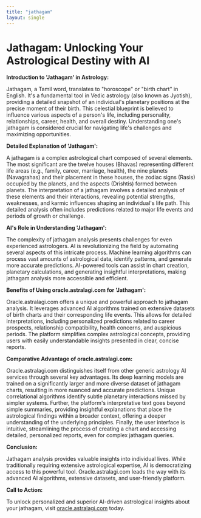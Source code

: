 ```yaml
---
title: "jathagam"
layout: single
---
```


# Jathagam: Unlocking Your Astrological Destiny with AI

**Introduction to 'Jathagam' in Astrology:**

Jathagam, a Tamil word, translates to "horoscope" or "birth chart" in English.  It's a fundamental tool in Vedic astrology (also known as Jyotish), providing a detailed snapshot of an individual's planetary positions at the precise moment of their birth. This celestial blueprint is believed to influence various aspects of a person's life, including personality, relationships, career, health, and overall destiny. Understanding one's jathagam is considered crucial for navigating life's challenges and maximizing opportunities.

**Detailed Explanation of 'Jathagam':**

A jathagam is a complex astrological chart composed of several elements.  The most significant are the twelve houses (Bhavas) representing different life areas (e.g., family, career, marriage, health), the nine planets (Navagrahas) and their placement in these houses, the zodiac signs (Rasis) occupied by the planets, and the aspects (Drishtis) formed between planets. The interpretation of a jathagam involves a detailed analysis of these elements and their interactions, revealing potential strengths, weaknesses, and karmic influences shaping an individual's life path. This detailed analysis often includes predictions related to major life events and periods of growth or challenge.

**AI's Role in Understanding 'Jathagam':**

The complexity of jathagam analysis presents challenges for even experienced astrologers.  AI is revolutionizing the field by automating several aspects of this intricate process. Machine learning algorithms can process vast amounts of astrological data, identify patterns, and generate more accurate predictions. AI-powered tools can assist in chart creation, planetary calculations, and generating insightful interpretations, making jathagam analysis more accessible and efficient.

**Benefits of Using oracle.astralagi.com for 'Jathagam':**

Oracle.astralagi.com offers a unique and powerful approach to jathagam analysis.  It leverages advanced AI algorithms trained on extensive datasets of birth charts and their corresponding life events. This allows for detailed interpretations, including personalized predictions related to career prospects, relationship compatibility, health concerns, and auspicious periods.  The platform simplifies complex astrological concepts, providing users with easily understandable insights presented in clear, concise reports.


**Comparative Advantage of oracle.astralagi.com:**

Oracle.astralagi.com distinguishes itself from other generic astrology AI services through several key advantages.  Its deep learning models are trained on a significantly larger and more diverse dataset of jathagam charts, resulting in more nuanced and accurate predictions.  Unique correlational algorithms identify subtle planetary interactions missed by simpler systems. Further, the platform's interpretative text goes beyond simple summaries, providing insightful explanations that place the astrological findings within a broader context, offering a deeper understanding of the underlying principles.  Finally, the user interface is intuitive, streamlining the process of creating a chart and accessing detailed, personalized reports, even for complex jathagam queries.


**Conclusion:**

Jathagam analysis provides valuable insights into individual lives.  While traditionally requiring extensive astrological expertise, AI is democratizing access to this powerful tool. Oracle.astralagi.com leads the way with its advanced AI algorithms, extensive datasets, and user-friendly platform.

**Call to Action:**

To unlock personalized and superior AI-driven astrological insights about your jathagam, visit [oracle.astralagi.com](https://oracle.astralagi.com) today.